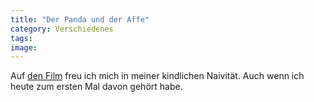 ```yaml
---
title: "Der Panda und der Affe"
category: Verschiedenes
tags: 
image: 
---
```


Auf [den Film](http://www.kino-zeit.de/filme/artikel/trailer_8774_kung-fu-panda.html) freu ich mich in meiner kindlichen Naivität. Auch wenn ich heute zum ersten Mal davon gehört habe.